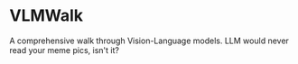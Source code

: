 # VLMWalk
A comprehensive walk through Vision-Language models. LLM would never read your meme pics, isn't it?
